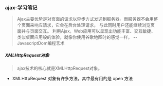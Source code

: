 ### ajax-学习笔记
> Ajax主要优势是对页面的请求以异步方式发送到服务器。而服务器不会用整个页面来响应请求，它会在后台处理请求，
> 与此同时用户还能继续浏览页面并与页面交互。
> 利用Ajax，Web应用可以呈现出功能丰富、交互敏捷、类似桌面应用般的体验，就像你使用谷歌地图时的感觉一样。
> -- JavascriptDom编程艺术

##### XMLHttpRequest对象
> ajax技术的核心就是XMLHttpRequest对象。

- XMLHttpRequest 对象有许多方法。其中最有用的是 open 方法
